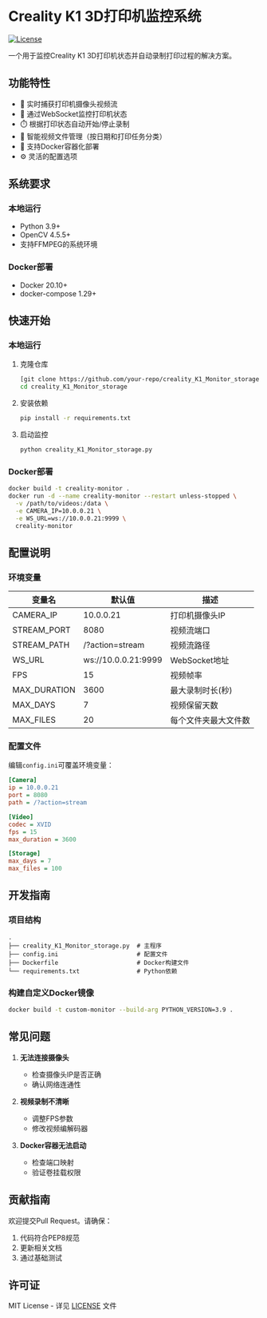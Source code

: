# Creality K1 3D打印机监控系统

[![License](https://img.shields.io/badge/License-MIT-blue.svg)](LICENSE)

一个用于监控Creality K1 3D打印机状态并自动录制打印过程的解决方案。

## 功能特性
- 🎥 实时捕获打印机摄像头视频流
- 🔌 通过WebSocket监控打印机状态
- ⏱️ 根据打印状态自动开始/停止录制
- 📁 智能视频文件管理（按日期和打印任务分类）
- 🐳 支持Docker容器化部署
- ⚙️ 灵活的配置选项

## 系统要求
### 本地运行
- Python 3.9+
- OpenCV 4.5.5+
- 支持FFMPEG的系统环境

### Docker部署
- Docker 20.10+
- docker-compose 1.29+

## 快速开始

### 本地运行
1. 克隆仓库
   ```bash
   [git clone https://github.com/your-repo/creality_K1_Monitor_storage.git](https://github.com/QxQ233/creality_K1_Monitor_storage.git)
   cd creality_K1_Monitor_storage
   ```

2. 安装依赖
   ```bash
   pip install -r requirements.txt
   ```

3. 启动监控
   ```bash
   python creality_K1_Monitor_storage.py
   ```

### Docker部署
```bash
docker build -t creality-monitor .
docker run -d --name creality-monitor --restart unless-stopped \
  -v /path/to/videos:/data \
  -e CAMERA_IP=10.0.0.21 \
  -e WS_URL=ws://10.0.0.21:9999 \
  creality-monitor
```

## 配置说明

### 环境变量
| 变量名 | 默认值 | 描述 |
|--------|--------|------|
| CAMERA_IP | 10.0.0.21 | 打印机摄像头IP |
| STREAM_PORT | 8080 | 视频流端口 |
| STREAM_PATH | /?action=stream | 视频流路径 |
| WS_URL | ws://10.0.0.21:9999 | WebSocket地址 |
| FPS | 15 | 视频帧率 |
| MAX_DURATION | 3600 | 最大录制时长(秒) |
| MAX_DAYS | 7 | 视频保留天数 |
| MAX_FILES | 20 | 每个文件夹最大文件数 |

### 配置文件
编辑`config.ini`可覆盖环境变量：
```ini
[Camera]
ip = 10.0.0.21
port = 8080
path = /?action=stream

[Video]
codec = XVID
fps = 15
max_duration = 3600

[Storage]
max_days = 7
max_files = 100
```

## 开发指南

### 项目结构
```
.
├── creality_K1_Monitor_storage.py  # 主程序
├── config.ini                      # 配置文件
├── Dockerfile                      # Docker构建文件
└── requirements.txt                # Python依赖
```

### 构建自定义Docker镜像
```bash
docker build -t custom-monitor --build-arg PYTHON_VERSION=3.9 .
```

## 常见问题
1. **无法连接摄像头**
   - 检查摄像头IP是否正确
   - 确认网络连通性

2. **视频录制不清晰**
   - 调整FPS参数
   - 修改视频编解码器

3. **Docker容器无法启动**
   - 检查端口映射
   - 验证卷挂载权限

## 贡献指南
欢迎提交Pull Request。请确保：
1. 代码符合PEP8规范
2. 更新相关文档
3. 通过基础测试

## 许可证
MIT License - 详见 [LICENSE](LICENSE) 文件
